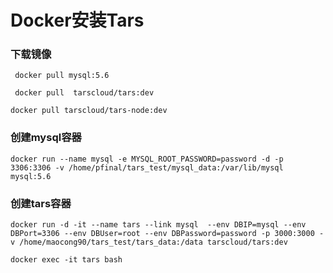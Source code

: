 # Docker安装Tars



### 下载镜像



```shell
 docker pull mysql:5.6

 docker pull  tarscloud/tars:dev

docker pull tarscloud/tars-node:dev
```



###  创建mysql容器

```shell
docker run --name mysql -e MYSQL_ROOT_PASSWORD=password -d -p 3306:3306 -v /home/pfinal/tars_test/mysql_data:/var/lib/mysql mysql:5.6
```



### 创建tars容器

```
docker run -d -it --name tars --link mysql  --env DBIP=mysql --env DBPort=3306 --env DBUser=root --env DBPassword=password -p 3000:3000 -v /home/maocong90/tars_test/tars_data:/data tarscloud/tars:dev
```



```
docker exec -it tars bash
```



​	